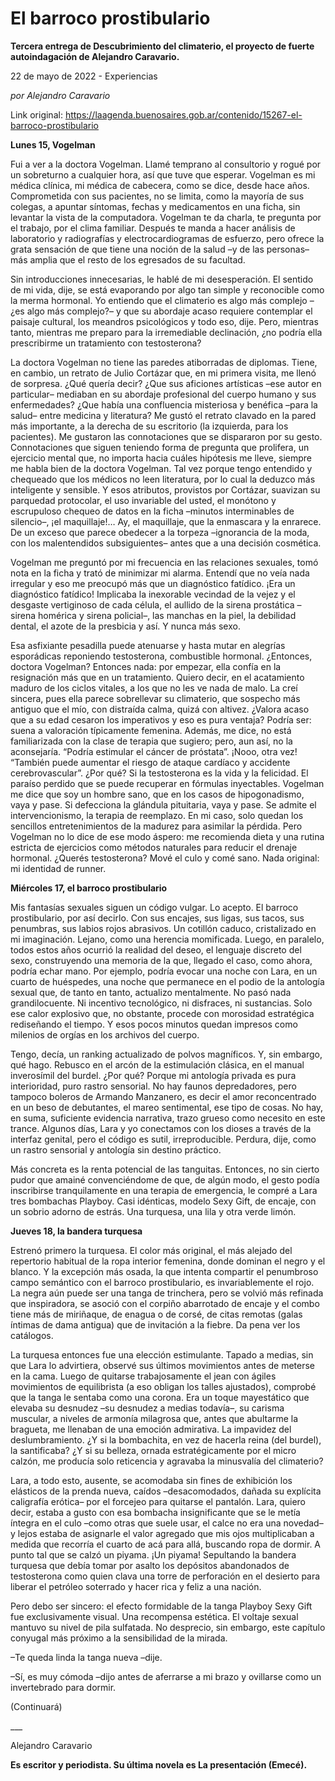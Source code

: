 # El barroco prostibulario

**Tercera entrega de Descubrimiento del climaterio, el proyecto de fuerte autoindagación de Alejandro Caravario.**

22 de mayo de 2022 - Experiencias

_por Alejandro Caravario_

Link original: https://laagenda.buenosaires.gob.ar/contenido/15267-el-barroco-prostibulario



**Lunes 15, Vogelman**




Fui a ver a la doctora Vogelman. Llamé temprano al consultorio y rogué por un sobreturno a cualquier hora, así que tuve que esperar. Vogelman es mi médica clínica, mi médica de cabecera, como se dice, desde hace años. Comprometida con sus pacientes, no se limita, como la mayoría de sus colegas, a apuntar síntomas, fechas y medicamentos en una ficha, sin levantar la vista de la computadora. Vogelman te da charla, te pregunta por el trabajo, por el clima familiar. Después te manda a hacer análisis de laboratorio y radiografías y electrocardiogramas de esfuerzo, pero ofrece la grata sensación de que tiene una noción de la salud –y de las personas– más amplia que el resto de los egresados de su facultad.




Sin introducciones innecesarias, le hablé de mi desesperación. El sentido de mi vida, dije, se está evaporando por algo tan simple y reconocible como la merma hormonal. Yo entiendo que el climaterio es algo más complejo –¿es algo más complejo?– y que su abordaje acaso requiere contemplar el paisaje cultural, los meandros psicológicos y todo eso, dije. Pero, mientras tanto, mientras me preparo para la irremediable declinación, ¿no podría ella prescribirme un tratamiento con testosterona?




La doctora Vogelman no tiene las paredes atiborradas de diplomas. Tiene, en cambio, un retrato de Julio Cortázar que, en mi primera visita, me llenó de sorpresa. ¿Qué quería decir? ¿Que sus aficiones artísticas –ese autor en particular– mediaban en su abordaje profesional del cuerpo humano y sus enfermedades? ¿Que había una confluencia misteriosa y benéfica –para la salud– entre medicina y literatura? Me gustó el retrato clavado en la pared más importante, a la derecha de su escritorio (la izquierda, para los pacientes). Me gustaron las connotaciones que se dispararon por su gesto. Connotaciones que siguen teniendo forma de pregunta que prolifera, un ejercicio mental que, no importa hacia cuáles hipótesis me lleve, siempre me habla bien de la doctora Vogelman. Tal vez porque tengo entendido y chequeado que los médicos no leen literatura, por lo cual la deduzco más inteligente y sensible. Y esos atributos, provistos por Cortázar, suavizan su parquedad protocolar, el uso invariable del usted, el monótono y escrupuloso chequeo de datos en la ficha –minutos interminables de silencio–, ¡el maquillaje!… Ay, el maquillaje, que la enmascara y la enrarece. De un exceso que parece obedecer a la torpeza –ignorancia de la moda, con los malentendidos subsiguientes– antes que a una decisión cosmética.




Vogelman me preguntó por mi frecuencia en las relaciones sexuales, tomó nota en la ficha y trató de minimizar mi alarma. Entendí que no veía nada irregular y eso me preocupó más que un diagnóstico fatídico. ¡Era un diagnóstico fatídico! Implicaba la inexorable vecindad de la vejez y el desgaste vertiginoso de cada célula, el aullido de la sirena prostática –sirena homérica y sirena policial–, las manchas en la piel, la debilidad dental, el azote de la presbicia y así. Y nunca más sexo.




Esa asfixiante pesadilla puede atenuarse y hasta mutar en alegrías esporádicas reponiendo testosterona, combustible hormonal. ¿Entonces, doctora Vogelman? Entonces nada: por empezar, ella confía en la resignación más que en un tratamiento. Quiero decir, en el acatamiento maduro de los ciclos vitales, a los que no les ve nada de malo. La creí sincera, pues ella parece sobrellevar su climaterio, que sospecho más antiguo que el mío, con distraída calma, quizá con altivez. ¿Valora acaso que a su edad cesaron los imperativos y eso es pura ventaja? Podría ser: suena a valoración típicamente femenina. Además, me dice, no está familiarizada con la clase de terapia que sugiero; pero, aun así, no la aconsejaría. “Podría estimular el cáncer de próstata”. ¡Nooo, otra vez! “También puede aumentar el riesgo de ataque cardíaco y accidente cerebrovascular”. ¿Por qué? Si la testosterona es la vida y la felicidad. El paraíso perdido que se puede recuperar en fórmulas inyectables. Vogelman me dice que soy un hombre sano, que en los casos de hipogonadismo, vaya y pase. Si defecciona la glándula pituitaria, vaya y pase. Se admite el intervencionismo, la terapia de reemplazo. En mi caso, solo quedan los sencillos entretenimientos de la madurez para asimilar la pérdida. Pero Vogelman no lo dice de ese modo áspero: me recomienda dieta y una rutina estricta de ejercicios como métodos naturales para reducir el drenaje hormonal. ¿Querés testosterona? Mové el culo y comé sano. Nada original: mi identidad de runner.




**Miércoles 17, el barroco prostibulario**




Mis fantasías sexuales siguen un código vulgar. Lo acepto. El barroco prostibulario, por así decirlo. Con sus encajes, sus ligas, sus tacos, sus penumbras, sus labios rojos abrasivos. Un cotillón caduco, cristalizado en mi imaginación. Lejano, como una herencia momificada. Luego, en paralelo, todos estos años ocurrió la realidad del deseo, el lenguaje discreto del sexo, construyendo una memoria de la que, llegado el caso, como ahora, podría echar mano. Por ejemplo, podría evocar una noche con Lara, en un cuarto de huéspedes, una noche que permanece en el podio de la antología sexual que, de tanto en tanto, actualizo mentalmente. No pasó nada grandilocuente. Ni incentivo tecnológico, ni disfraces, ni sustancias. Solo ese calor explosivo que, no obstante, procede con morosidad estratégica rediseñando el tiempo. Y esos pocos minutos quedan impresos como milenios de orgías en los archivos del cuerpo.




Tengo, decía, un ranking actualizado de polvos magníficos. Y, sin embargo, qué hago. Rebusco en el arcón de la estimulación clásica, en el manual inverosímil del burdel. ¿Por qué? Porque mi antología privada es pura interioridad, puro rastro sensorial. No hay faunos depredadores, pero tampoco boleros de Armando Manzanero, es decir el amor reconcentrado en un beso de debutantes, el mareo sentimental, ese tipo de cosas. No hay, en suma, suficiente evidencia narrativa, trazo grueso como necesito en este trance. Algunos días, Lara y yo conectamos con los dioses a través de la interfaz genital, pero el código es sutil, irreproducible. Perdura, dije, como un rastro sensorial y antología sin destino práctico.




Más concreta es la renta potencial de las tanguitas. Entonces, no sin cierto pudor que amainé convenciéndome de que, de algún modo, el gesto podía inscribirse tranquilamente en una terapia de emergencia, le compré a Lara tres bombachas Playboy. Casi idénticas, modelo Sexy Gift, de encaje, con un sobrio adorno de estrás. Una turquesa, una lila y otra verde limón.




**Jueves 18, la bandera turquesa**




Estrenó primero la turquesa. El color más original, el más alejado del repertorio habitual de la ropa interior femenina, donde dominan el negro y el blanco. Y la excepción más osada, la que intenta compartir el penumbroso campo semántico con el barroco prostibulario, es invariablemente el rojo. La negra aún puede ser una tanga de trinchera, pero se volvió más refinada que inspiradora, se asoció con el corpiño abarrotado de encaje y el combo tiene más de miriñaque, de enagua o de corsé, de citas remotas (galas íntimas de dama antigua) que de invitación a la fiebre. Da pena ver los catálogos.




La turquesa entonces fue una elección estimulante. Tapado a medias, sin que Lara lo advirtiera, observé sus últimos movimientos antes de meterse en la cama. Luego de quitarse trabajosamente el jean con ágiles movimientos de equilibrista (a eso obligan los talles ajustados), comprobé que la tanga le sentaba como una corona. Era un toque mayestático que elevaba su desnudez –su desnudez a medias todavía–, su carisma muscular, a niveles de armonía milagrosa que, antes que abultarme la bragueta, me llenaban de una emoción admirativa. La impavidez del deslumbramiento. ¿Y si la bombachita, en vez de hacerla reina (del burdel), la santificaba? ¿Y si su belleza, ornada estratégicamente por el micro calzón, me producía solo reticencia y agravaba la minusvalía del climaterio?




Lara, a todo esto, ausente, se acomodaba sin fines de exhibición los elásticos de la prenda nueva, caídos –desacomodados, dañada su explícita caligrafía erótica– por el forcejeo para quitarse el pantalón. Lara, quiero decir, estaba a gusto con esa bombacha insignificante que se le metía íntegra en el culo –como otras que suele usar, el calce no era una novedad– y lejos estaba de asignarle el valor agregado que mis ojos multiplicaban a medida que recorría el cuarto de acá para allá, buscando ropa de dormir. A punto tal que se calzó un piyama. ¡Un piyama! Sepultando la bandera turquesa que debía tomar por asalto los depósitos abandonados de testosterona como quien clava una torre de perforación en el desierto para liberar el petróleo soterrado y hacer rica y feliz a una nación.




Pero debo ser sincero: el efecto formidable de la tanga Playboy Sexy Gift fue exclusivamente visual. Una recompensa estética. El voltaje sexual mantuvo su nivel de pila sulfatada. No desprecio, sin embargo, este capítulo conyugal más próximo a la sensibilidad de la mirada.




­–Te queda linda la tanga nueva –dije.




–Sí, es muy cómoda ­–dijo antes de aferrarse a mi brazo y ovillarse como un invertebrado para dormir.




(Continuará)




\_\_\_




Alejandro Caravario




**Es escritor y periodista. Su última novela es La presentación (Emecé).**



